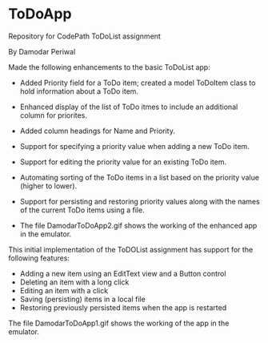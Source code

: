 ToDoApp
=======

Repository for CodePath ToDoList assignment

By Damodar Periwal

Made the following enhancements to the basic ToDoList app:

- Added Priority field for a ToDo item; created a model ToDoItem class to hold information about a ToDo item.

- Enhanced display of the list of ToDo itmes to include an additional column for priorites.

- Added column headings for Name and Priority.

- Support for specifying a priority value when adding a new ToDo item.

- Support for editing the priority value for an existing ToDo item.

- Automating sorting of the ToDo items in a list based on the priority value (higher to lower).

- Support for persisting and restoring priority values along with the names of the current ToDo items using a file.

- The file DamodarToDoApp2.gif shows the working of the enhanced app in the emulator.
 

This initial implementation of the ToDOList assignment has support for the following features:

- Adding a new item using an EditText view and a Button control
- Deleting an item with a long click
- Editing an item with a click
- Saving (persisting) items in a local file
- Restoring previously persisted items when the app is restarted

The file DamodarToDoApp1.gif shows the working of the app in the emulator.


